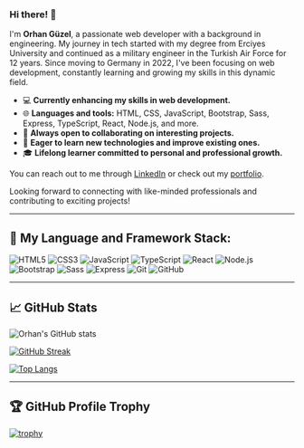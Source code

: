 ### Hi there! 👋

I'm **Orhan Güzel**, a passionate web developer with a background in engineering. My journey in tech started with my degree from Erciyes University and continued as a military engineer in the Turkish Air Force for 12 years. Since moving to Germany in 2022, I've been focusing on web development, constantly learning and growing my skills in this dynamic field.

- 💻 **Currently enhancing my skills in web development.**
- 🌐 **Languages and tools:** HTML, CSS, JavaScript, Bootstrap, Sass, Express, TypeScript, React, Node.js, and more.
- 🚀 **Always open to collaborating on interesting projects.**
- 🌱 **Eager to learn new technologies and improve existing ones.**
- 🎓 **Lifelong learner committed to personal and professional growth.**

You can reach out to me through [LinkedIn](https://www.linkedin.com/in/orhan-güzel-53b47b11a) or check out my [portfolio](https://orhanguezel.github.io/personal/).

Looking forward to connecting with like-minded professionals and contributing to exciting projects!

---

## 🚀 My Language and Framework Stack:
![HTML5](https://img.shields.io/badge/HTML5-E34F26?style=flat-square&logo=html5&logoColor=white)
![CSS3](https://img.shields.io/badge/CSS3-1572B6?style=flat-square&logo=css3&logoColor=white)
![JavaScript](https://img.shields.io/badge/JavaScript-F7DF1E?style=flat-square&logo=javascript&logoColor=black)
![TypeScript](https://img.shields.io/badge/TypeScript-007ACC?style=flat-square&logo=typescript&logoColor=white)
![React](https://img.shields.io/badge/React-20232A?style=flat-square&logo=react&logoColor=61DAFB)
![Node.js](https://img.shields.io/badge/Node.js-339933?style=flat-square&logo=nodedotjs&logoColor=white)
![Bootstrap](https://img.shields.io/badge/Bootstrap-563D7C?style=flat-square&logo=bootstrap&logoColor=white)
![Sass](https://img.shields.io/badge/Sass-CC6699?style=flat-square&logo=sass&logoColor=white)
![Express](https://img.shields.io/badge/Express-000000?style=flat-square&logo=express&logoColor=white)
![Git](https://img.shields.io/badge/Git-F05032?style=flat-square&logo=git&logoColor=white)
![GitHub](https://img.shields.io/badge/GitHub-181717?style=flat-square&logo=github&logoColor=white)

---

## 📈 GitHub Stats

![Orhan's GitHub stats](https://github-readme-stats.vercel.app/api?username=orhanguezel&show_icons=true&theme=dark)

[![GitHub Streak](https://github-readme-streak-stats.herokuapp.com/?user=orhanguezel&theme=dark)](https://git.io/streak-stats)

[![Top Langs](https://github-readme-stats.vercel.app/api/top-langs/?username=orhanguezel&layout=compact&theme=dark)](https://github.com/anuraghazra/github-readme-stats)

---

## 🏆 GitHub Profile Trophy

[![trophy](https://github-profile-trophy.vercel.app/?username=orhanguezel&theme=darkhub&row=1&column=6)](https://github.com/ryo-ma/github-profile-trophy)

